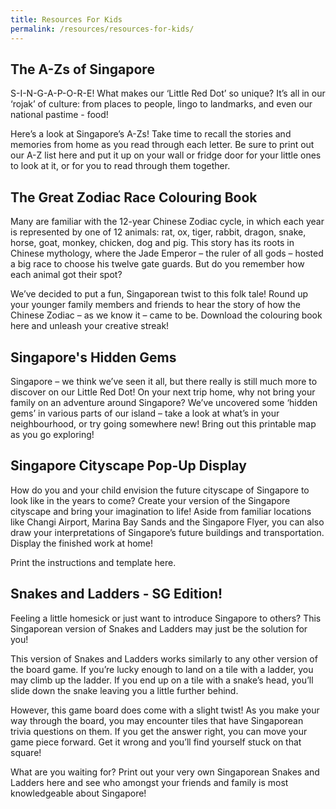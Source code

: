 ```yaml
---
title: Resources For Kids
permalink: /resources/resources-for-kids/
---
```


## The A-Zs of Singapore
 
S-I-N-G-A-P-O-R-E! What makes our ‘Little Red Dot’ so unique? It’s all in our ‘rojak’ of culture: from places to people, lingo to landmarks, and even our national pastime - food!

Here’s a look at Singapore’s A-Zs! Take time to recall the stories and memories from home as you read through each letter. Be sure to print out our A-Z list here and put it up on your wall or fridge door for your little ones to look at it, or for you to read through them together.


## The Great Zodiac Race Colouring Book

Many are familiar with the 12-year Chinese Zodiac cycle, in which each year is represented by one of 12 animals: rat, ox, tiger, rabbit, dragon, snake, horse, goat, monkey, chicken, dog and pig. This story has its roots in Chinese mythology, where the Jade Emperor – the ruler of all gods – hosted a big race to choose his twelve gate guards. But do you remember how each animal got their spot?

We’ve decided to put a fun, Singaporean twist to this folk tale! Round up your younger family members and friends to hear the story of how the Chinese Zodiac – as we know it – came to be. Download the colouring book here and unleash your creative streak!


##	Singapore's Hidden Gems

Singapore – we think we’ve seen it all, but there really is still much more to discover on our Little Red Dot! On your next trip home, why not bring your family on an adventure around Singapore? We’ve uncovered some ‘hidden gems’ in various parts of our island – take a look at what’s in your neighbourhood, or try going somewhere new! Bring out this printable map as you go exploring!

##	Singapore Cityscape Pop-Up Display

How do you and your child envision the future cityscape of Singapore to look like in the years to come? Create your version of the Singapore cityscape and bring your imagination to life! Aside from familiar locations like Changi Airport, Marina Bay Sands and the Singapore Flyer, you can also draw your interpretations of Singapore’s future buildings and transportation. Display the finished work at home! 

Print the instructions and template here.


## Snakes and Ladders - SG Edition!

Feeling a little homesick or just want to introduce Singapore to others? This Singaporean version of Snakes and Ladders may just be the solution for you!

This version of Snakes and Ladders works similarly to any other version of the board game. If you’re lucky enough to land on a tile with a ladder, you may climb up the ladder. If you end up on a tile with a snake’s head, you’ll slide down the snake leaving you a little further behind.

However, this game board does come with a slight twist! As you make your way through the board, you may encounter tiles that have Singaporean trivia questions on them. If you get the answer right, you can move your game piece forward. Get it wrong and you’ll find yourself stuck on that square!

What are you waiting for? Print out your very own Singaporean Snakes and Ladders here and see who amongst your friends and family is most knowledgeable about Singapore!
